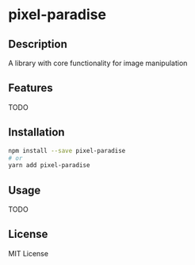 # pixel-paradise

## Description

A library with core functionality for image manipulation

## Features

TODO

## Installation

```bash
npm install --save pixel-paradise
# or
yarn add pixel-paradise
```

## Usage

TODO

## License

MIT License
